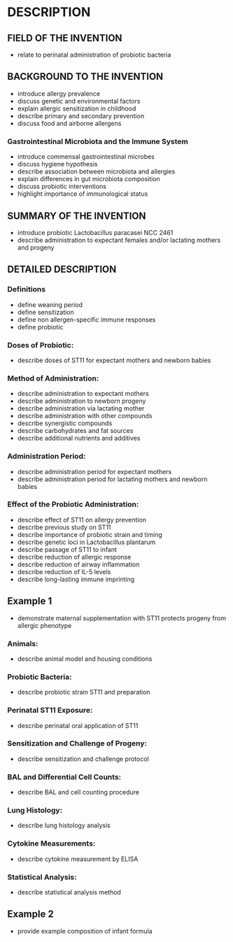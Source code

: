 # DESCRIPTION

## FIELD OF THE INVENTION

- relate to perinatal administration of probiotic bacteria

## BACKGROUND TO THE INVENTION

- introduce allergy prevalence
- discuss genetic and environmental factors
- explain allergic sensitization in childhood
- describe primary and secondary prevention
- discuss food and airborne allergens

### Gastrointestinal Microbiota and the Immune System

- introduce commensal gastrointestinal microbes
- discuss hygiene hypothesis
- describe association between microbiota and allergies
- explain differences in gut microbiota composition
- discuss probiotic interventions
- highlight importance of immunological status

## SUMMARY OF THE INVENTION

- introduce probiotic Lactobacillus paracasei NCC 2461
- describe administration to expectant females and/or lactating mothers and progeny

## DETAILED DESCRIPTION

### Definitions

- define weaning period
- define sensitization
- define non allergen-specific immune responses
- define probiotic

### Doses of Probiotic:

- describe doses of ST11 for expectant mothers and newborn babies

### Method of Administration:

- describe administration to expectant mothers
- describe administration to newborn progeny
- describe administration via lactating mother
- describe administration with other compounds
- describe synergistic compounds
- describe carbohydrates and fat sources
- describe additional nutrients and additives

### Administration Period:

- describe administration period for expectant mothers
- describe administration period for lactating mothers and newborn babies

### Effect of the Probiotic Administration:

- describe effect of ST11 on allergy prevention
- describe previous study on ST11
- describe importance of probiotic strain and timing
- describe genetic loci in Lactobacillus plantarum
- describe passage of ST11 to infant
- describe reduction of allergic response
- describe reduction of airway inflammation
- describe reduction of IL-5 levels
- describe long-lasting immune imprinting

## Example 1

- demonstrate maternal supplementation with ST11 protects progeny from allergic phenotype

### Animals:

- describe animal model and housing conditions

### Probiotic Bacteria:

- describe probiotic strain ST11 and preparation

### Perinatal ST11 Exposure:

- describe perinatal oral application of ST11

### Sensitization and Challenge of Progeny:

- describe sensitization and challenge protocol

### BAL and Differential Cell Counts:

- describe BAL and cell counting procedure

### Lung Histology:

- describe lung histology analysis

### Cytokine Measurements:

- describe cytokine measurement by ELISA

### Statistical Analysis:

- describe statistical analysis method

## Example 2

- provide example composition of infant formula

